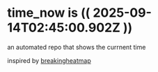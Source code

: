 # time_now is (( 2025-09-14T02:45:00.902Z ))

an automated repo that shows the currnent time

inspired by [breakingheatmap](https://github.com/breakingheatmap/breakingheatmap)